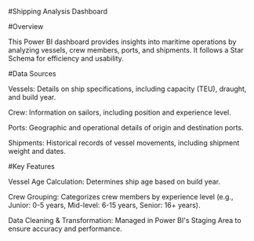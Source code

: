 #Shipping Analysis Dashboard

#Overview

This Power BI dashboard provides insights into maritime operations by analyzing vessels, crew members, ports, and shipments. It follows a Star Schema for efficiency and usability.

#Data Sources

Vessels: Details on ship specifications, including capacity (TEU), draught, and build year.

Crew: Information on sailors, including position and experience level.

Ports: Geographic and operational details of origin and destination ports.

Shipments: Historical records of vessel movements, including shipment weight and dates.


#Key Features

Vessel Age Calculation: Determines ship age based on build year.

Crew Grouping: Categorizes crew members by experience level (e.g., Junior: 0-5 years, Mid-level: 6-15 years, Senior: 16+ years).

Data Cleaning & Transformation: Managed in Power BI's Staging Area to ensure accuracy and performance.

